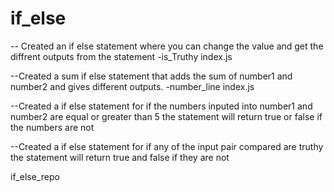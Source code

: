 # if_else

-- Created an if else statement where you can change the value and get the diffrent outputs from the statement -is_Truthy index.js

--Created a sum if else statement that adds the sum of number1 and number2 and gives different outputs. -number_line index.js

--Created a if else statement for if the numbers inputed into number1 and number2 are equal or greater than 5 the statement will return true or false if the numbers are not

--Created a if else statement for if any of the input pair compared are truthy the statement will return true and false if they are not

if_else_repo
